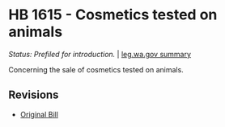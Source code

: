 # HB 1615 - Cosmetics tested on animals
*Status: Prefiled for introduction.* | [leg.wa.gov summary](https://app.leg.wa.gov/billsummary?BillNumber=1615&Year=2021)

Concerning the sale of cosmetics tested on animals.

## Revisions
* [Original Bill](1/)